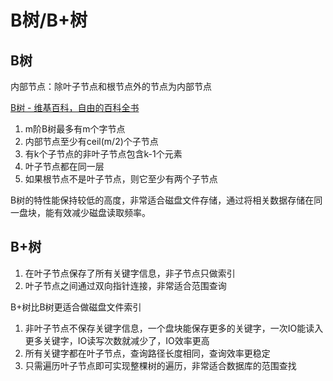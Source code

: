# B树/B+树

## B树

内部节点：除叶子节点和根节点外的节点为内部节点

[B树 - 维基百科，自由的百科全书](https://zh.wikipedia.org/wiki/B%E6%A0%91)

1. m阶B树最多有m个字节点
2. 内部节点至少有ceil(m/2)个子节点
3. 有k个子节点的非叶子节点包含k-1个元素
4. 叶子节点都在同一层
5. 如果根节点不是叶子节点，则它至少有两个子节点

B树的特性能保持较低的高度，非常适合磁盘文件存储，通过将相关数据存储在同一盘块，能有效减少磁盘读取频率。

## B+树

1. 在叶子节点保存了所有关键字信息，非子节点只做索引
2. 叶子节点之间通过双向指针连接，非常适合范围查询

B+树比B树更适合做磁盘文件索引

1. 非叶子节点不保存关键字信息，一个盘块能保存更多的关键字，一次IO能读入更多关键字，IO读写次数就减少了，IO效率更高
2. 所有关键字都在叶子节点，查询路径长度相同，查询效率更稳定
3. 只需遍历叶子节点即可实现整棵树的遍历，非常适合数据库的范围查找
